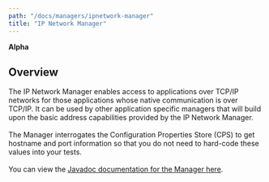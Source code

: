 ```yaml
---
path: "/docs/managers/ipnetwork-manager"
title: "IP Network Manager"
---
```


**Alpha**

## Overview
The IP Network Manager enables access to applications over TCP/IP networks for those   applications whose native communication is over TCP/IP. It can be used by other   application specific managers that will build upon the basic address capabilities   provided by the IP Network Manager.  <br><br>  The Manager interrogates the Configuration Properties Store (CPS) to get hostname                    and port information so that you do not need to hard-code these values into your tests.   <br><br>    You can view the <a href="https://javadoc.galasa.dev/dev/galasa/ipnetwork/package-summary.html"  target="_blank" rel="noopener noreferrer">Javadoc documentation for the Manager here</a>.   <br><br>





